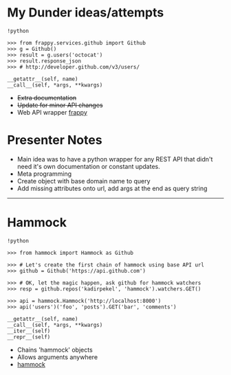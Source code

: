 # My Dunder ideas/attempts

    !python

    >>> from frappy.services.github import Github
    >>> g = Github()
    >>> result = g.users('octocat')
    >>> result.response_json
    >>> # http://developer.github.com/v3/users/

    __getattr__(self, name)
    __call__(self, *args, **kwargs)

- <strike>Extra documentation</strike>
- <strike>Update for minor API changes</strike>
- Web API wrapper [frappy](http://github.com/durden/frappy)

# Presenter Notes

- Main idea was to have a python wrapper for any REST API that didn't need it's
  own documentation or constant updates.
- Meta programming
- Create object with base domain name to query
- Add missing attributes onto url, add args at the end as query string

--------------------------------------------------

# Hammock

    !python

    >>> from hammock import Hammock as Github

    >>> # Let's create the first chain of hammock using base API url
    >>> github = Github('https://api.github.com')

    >>> # OK, let the magic happen, ask github for hammock watchers
    >>> resp = github.repos('kadirpekel', 'hammock').watchers.GET()

    >>> api = hammock.Hammock('http://localhost:8000')
    >>> api('users')('foo', 'posts').GET('bar', 'comments')

    __getattr__(self, name)
    __call__(self, *args, **kwargs)
    __iter__(self)
    __repr__(self)

- Chains 'hammock' objects
- Allows arguments anywhere
- [hammock](https://github.com/kadirpekel/hammock)
